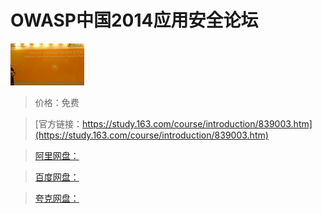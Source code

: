 # OWASP中国2014应用安全论坛

![img](../../../assets/study163/free/1816076549837597949.jpg)

> 价格：免费

> [官方链接：https://study.163.com/course/introduction/839003.htm](https://study.163.com/course/introduction/839003.htm)

> [阿里网盘：]()

> [百度网盘：]()

> [夸克网盘：]()
